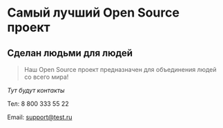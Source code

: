 # Самый лучший Open Source проект

## Сделан людьми для людей

> Наш Open Source проект предназначен для объединения людей со всего мира!

_Тут будут контакты_

 Тел: 8 800 333 55 22
 
 Email: support@test.ru
